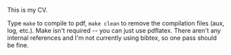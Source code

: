 This is my CV.

Type `make` to compile to pdf, `make clean` to remove the compilation files
(aux, log, etc.). Make isn't required -- you can just use pdflatex. There
aren't any internal references and I'm not currently using bibtex, so one pass
should be fine.
